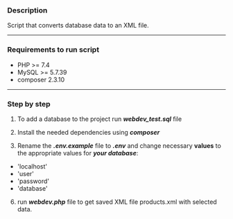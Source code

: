
### Description

Script that converts database data to an XML file.

___

### Requirements to run script

- PHP >= 7.4
- MySQL >= 5.7.39
- composer 2.3.10

___

### Step by step

1. To add a database to the project run ***webdev_test.sql*** file

2. Install the needed dependencies using ***composer***

3. Rename the ***.env.example*** file to ***.env*** and  change necessary <strong>values</strong> to the appropriate values for ***your database***:

- 'localhost'
- 'user'
- 'password'
- 'database'

6. run ***webdev.php*** file to get saved XML file products.xml with selected data.
